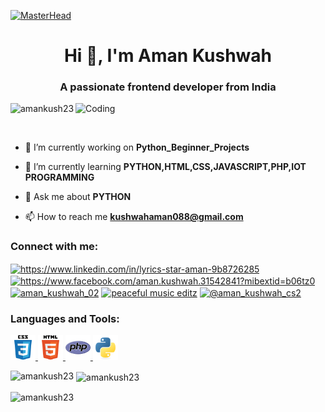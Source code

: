 [![MasterHead](https://www.epmacau.edu.mo/wp-content/uploads/2020/10/under-development.gif)](https://amankush23.io)
<h1 align="center">Hi 👋, I'm Aman Kushwah</h1>
<h3 align="center">A passionate frontend developer from India</h3>
<img align="right" alt="Coding" width="400" src="https://cdn.dribbble.com/users/2131993/screenshots/4948736/thoughtworks-gif_dribbble.gif">

<p align="left"> <img src="https://komarev.com/ghpvc/?username=amankush23&label=Profile%20views&color=0e75b6&style=flat" alt="amankush23" /> </p>

<p align="left"> <a href="https://twitter.com/" target="blank"><img src="https://img.shields.io/twitter/follow/?logo=twitter&style=for-the-badge" alt="" /></a> </p>

- 🔭 I’m currently working on **Python_Beginner_Projects**

- 🌱 I’m currently learning **PYTHON,HTML,CSS,JAVASCRIPT,PHP,IOT PROGRAMMING**

- 💬 Ask me about **PYTHON**

- 📫 How to reach me **kushwahaman088@gmail.com**

<h3 align="left">Connect with me:</h3>
<p align="left">
<a href="https://linkedin.com/in/https://www.linkedin.com/in/lyrics-star-aman-9b8726285" target="blank"><img align="center" src="https://raw.githubusercontent.com/rahuldkjain/github-profile-readme-generator/master/src/images/icons/Social/linked-in-alt.svg" alt="https://www.linkedin.com/in/lyrics-star-aman-9b8726285" height="30" width="40" /></a>
<a href="https://fb.com/https://www.facebook.com/aman.kushwah.31542841?mibextid=b06tz0" target="blank"><img align="center" src="https://raw.githubusercontent.com/rahuldkjain/github-profile-readme-generator/master/src/images/icons/Social/facebook.svg" alt="https://www.facebook.com/aman.kushwah.31542841?mibextid=b06tz0" height="30" width="40" /></a>
<a href="https://instagram.com/aman_kushwah_02" target="blank"><img align="center" src="https://raw.githubusercontent.com/rahuldkjain/github-profile-readme-generator/master/src/images/icons/Social/instagram.svg" alt="aman_kushwah_02" height="30" width="40" /></a>
<a href="https://www.youtube.com/c/peaceful music editz" target="blank"><img align="center" src="https://raw.githubusercontent.com/rahuldkjain/github-profile-readme-generator/master/src/images/icons/Social/youtube.svg" alt="peaceful music editz" height="30" width="40" /></a>
<a href="https://www.hackerrank.com/@aman_kushwah_cs2" target="blank"><img align="center" src="https://raw.githubusercontent.com/rahuldkjain/github-profile-readme-generator/master/src/images/icons/Social/hackerrank.svg" alt="@aman_kushwah_cs2" height="30" width="40" /></a>
</p>

<h3 align="left">Languages and Tools:</h3>
<p align="left"> <a href="https://www.w3schools.com/css/" target="_blank" rel="noreferrer"> <img src="https://raw.githubusercontent.com/devicons/devicon/master/icons/css3/css3-original-wordmark.svg" alt="css3" width="40" height="40"/> </a> <a href="https://www.w3.org/html/" target="_blank" rel="noreferrer"> <img src="https://raw.githubusercontent.com/devicons/devicon/master/icons/html5/html5-original-wordmark.svg" alt="html5" width="40" height="40"/> </a> <a href="https://www.php.net" target="_blank" rel="noreferrer"> <img src="https://raw.githubusercontent.com/devicons/devicon/master/icons/php/php-original.svg" alt="php" width="40" height="40"/> </a> <a href="https://www.python.org" target="_blank" rel="noreferrer"> <img src="https://raw.githubusercontent.com/devicons/devicon/master/icons/python/python-original.svg" alt="python" width="40" height="40"/> </a> </p>

<p><img align="left" src="https://github-readme-stats.vercel.app/api/top-langs?username=amankush23&show_icons=true&locale=en&layout=compact" alt="amankush23" /></p>

<p>&nbsp;<img align="center" src="https://github-readme-stats.vercel.app/api?username=amankush23&show_icons=true&locale=en" alt="amankush23" /></p>

<p><img align="center" src="https://github-readme-streak-stats.herokuapp.com/?user=amankush23&" alt="amankush23" /></p>
